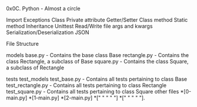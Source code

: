 0x0C. Python - Almost a circle


Import
Exceptions
Class
Private attribute
Getter/Setter
Class method
Static method
Inheritance
Unittest
Read/Write file
args and kwargs
Serialization/Deserialization
JSON

File Structure

models
base.py - Contains the base class Base
rectangle.py - Contains the class Rectangle, a subclass of Base
square.py - Contains the class Square, a subclass of Rectangle

tests
test_models
test_base.py - Contains all tests pertaining to class Base
test_rectangle.py - Contains all tests pertaining to class Rectangle
test_square.py - Contains all tests pertaining to class Square
other files *[0-main.py] *[1-main.py] *[2-main.py] *[" " " " "] *[" " " " "].
